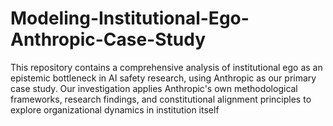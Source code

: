 # Modeling-Institutional-Ego-Anthropic-Case-Study
This repository contains a comprehensive analysis of institutional ego as an epistemic bottleneck in AI safety research, using Anthropic as our primary case study. Our investigation applies Anthropic's own methodological frameworks, research findings, and constitutional alignment principles to explore organizational dynamics in institution itself
